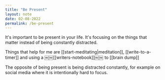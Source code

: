 ```yaml
---
title: "Be Present"
layout: note
date: 02-08-2022
permalink: /be-present
---
```


It's important to be present in your life. It's focusing on the things that matter instead of being constantly distracted.

Things that help for me are [[start-meditating|meditation]], [[write-to-a-timer]] and using a ￼￼[[writers-notebook]]￼￼ to [[brain dump]]

The opposite of being present is being distracted constantly, for example on social media where it is intentionally hard to focus.

